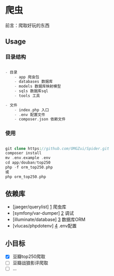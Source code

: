 # 爬虫

前言：爬取好玩的东西

## Usage

### 目录结构

```php

- 目录
    - app 爬虫包
    - databases 数据库
    - models 数据库映射模型
    - sqls 数据库sql
    - tools 工具
    
- 文件
    - index.php 入口
    - .env 配置文件
    - composer.json 依赖文件

```

### 使用

```php

git clone https://github.com/OMGZui/Spider.git
composer install
mv .env.example .env
cd app/douban/top250
php -f orm_top250.php
或
php orm_top250.php

```

## 依赖库

- [jaeger/querylist] [1] 爬虫库
- [symfony/var-dumper] [2] 调试
- [illuminate/database] [3] 数据库ORM
- [vlucas/phpdotenv] [4] .env配置

## 小目标

- [x] 豆瓣top250爬取
- [ ] 豆瓣战狼影评爬取
- [ ] ...

[1]: https://github.com/jae-jae/QueryList
[2]: https://github.com/symfony/var-dumper
[3]: https://github.com/illuminate/database
[4]: https://github.com/vlucas/phpdotenv
